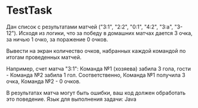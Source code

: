 # TestTask

Дан список с результатами матчей ("3:1", "2:2", "0:1", "4:2", "3:a", "3- 12").
Исходя из логики, что за победу в домашних матчах дается 3 очка, за ничью 1
очко, за поражение 0 очков.

Вывести на экран количество очков, набранных каждой командой по итогам
проведенных матчей.

Например, счет матча "3:1":
Команда №1 (хозяева) забила 3 гола, гости - Команда №2 забила 1 гол.
Соответственно, Команда №1 получила 3 очка, Команда №2 - 0 очков.

В результатах матча могут быть ошибки, ваш код должен обработать это поведение.
Язык для выполнения задачи: Java
